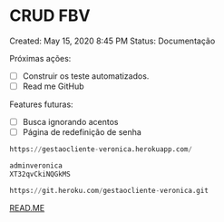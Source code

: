 # CRUD FBV

Created: May 15, 2020 8:45 PM
Status: Documentação

Próximas ações:

- [ ]  Construir os teste automatizados.
- [ ]  Read me GitHub

Features futuras: 

- [ ]  Busca ignorando acentos
- [ ]  Página de redefinição de senha

```python
https://gestaocliente-veronica.herokuapp.com/

adminveronica
XT32qvCkiNQGkMS

https://git.heroku.com/gestaocliente-veronica.git
```

[READ.ME](https://www.notion.so/READ-ME-1b646578f63e4285b3149349e5fabea1)